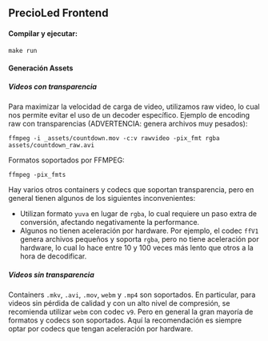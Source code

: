## PrecioLed Frontend

#### Compilar y ejecutar:

`make run`

#### Generación Assets

##### Videos con transparencia

Para maximizar la velocidad de carga de video, utilizamos raw video, lo cual nos permite evitar el uso de un decoder específico.
Ejemplo de encoding raw con transparencias (ADVERTENCIA: genera archivos muy pesados):

`ffmpeg -i _assets/countdown.mov -c:v rawvideo -pix_fmt rgba assets/countdown_raw.avi`

Formatos soportados por FFMPEG:

`ffmpeg -pix_fmts`

Hay varios otros containers y codecs que soportan transparencia, pero en general tienen algunos de los siguientes inconvenientes:
 - Utilizan formato `yuva` en lugar de `rgba`, lo cual requiere un paso extra de conversión, afectando negativamente la performance.
 - Algunos no tienen aceleración por hardware. Por ejemplo, el codec `ffV1` genera archivos pequeños y soporta `rgba`, pero no tiene aceleración por hardware, lo cual lo hace entre 10 y 100 veces más lento que otros a la hora de decodificar.

##### Videos sin transparencia

Containers `.mkv`, `.avi`, `.mov`, `webm` y `.mp4` son soportados.
En particular, para videos sin pérdida de calidad y con un alto nivel de compresión, se recomienda utilizar `webm` con codec `v9`.
Pero en general la gran mayoría de formatos y codecs son soportados. Aquí la recomendación es siempre optar por codecs que tengan aceleración por hardware.


